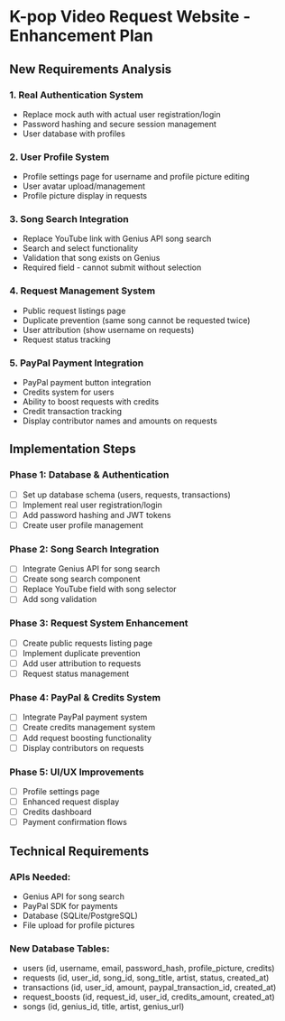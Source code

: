 # K-pop Video Request Website - Enhancement Plan

## New Requirements Analysis

### 1. Real Authentication System
- Replace mock auth with actual user registration/login
- Password hashing and secure session management
- User database with profiles

### 2. User Profile System
- Profile settings page for username and profile picture editing
- User avatar upload/management
- Profile picture display in requests

### 3. Song Search Integration
- Replace YouTube link with Genius API song search
- Search and select functionality
- Validation that song exists on Genius
- Required field - cannot submit without selection

### 4. Request Management System
- Public request listings page
- Duplicate prevention (same song cannot be requested twice)
- User attribution (show username on requests)
- Request status tracking

### 5. PayPal Payment Integration
- PayPal payment button integration
- Credits system for users
- Ability to boost requests with credits
- Credit transaction tracking
- Display contributor names and amounts on requests

## Implementation Steps

### Phase 1: Database & Authentication
- [ ] Set up database schema (users, requests, transactions)
- [ ] Implement real user registration/login
- [ ] Add password hashing and JWT tokens
- [ ] Create user profile management

### Phase 2: Song Search Integration
- [ ] Integrate Genius API for song search
- [ ] Create song search component
- [ ] Replace YouTube field with song selector
- [ ] Add song validation

### Phase 3: Request System Enhancement
- [ ] Create public requests listing page
- [ ] Implement duplicate prevention
- [ ] Add user attribution to requests
- [ ] Request status management

### Phase 4: PayPal & Credits System
- [ ] Integrate PayPal payment system
- [ ] Create credits management system
- [ ] Add request boosting functionality
- [ ] Display contributors on requests

### Phase 5: UI/UX Improvements
- [ ] Profile settings page
- [ ] Enhanced request display
- [ ] Credits dashboard
- [ ] Payment confirmation flows

## Technical Requirements

### APIs Needed:
- Genius API for song search
- PayPal SDK for payments
- Database (SQLite/PostgreSQL)
- File upload for profile pictures

### New Database Tables:
- users (id, username, email, password_hash, profile_picture, credits)
- requests (id, user_id, song_id, song_title, artist, status, created_at)
- transactions (id, user_id, amount, paypal_transaction_id, created_at)
- request_boosts (id, request_id, user_id, credits_amount, created_at)
- songs (id, genius_id, title, artist, genius_url)
